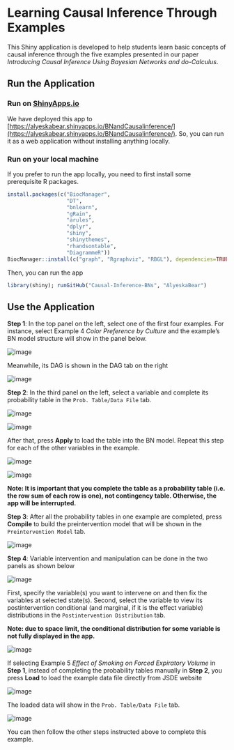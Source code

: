 # Learning Causal Inference Through Examples
This Shiny application is developed to help students learn basic concepts of causal inference through the five examples presented in our paper 
*Introducing Causal Inference Using Bayesian Networks and *do*-Calculus*. 
## Run the Application 
### Run on [ShinyApps.io](https://www.shinyapps.io)
We have deployed this app to [https://alyeskabear.shinyapps.io/BNandCausalinference/](https://alyeskabear.shinyapps.io/BNandCausalinference/). So, you can run it as a web application without installing anything locally.
### Run on your local machine
If you prefer to run the app locally, you need to first install some prerequisite R packages. 
```R
install.packages(c("BiocManager",
                   "DT",
                   "bnlearn",
                   "gRain",
                   "arules",
                   "dplyr",
                   "shiny",
                   "shinythemes",
                   "rhandsontable",
                   "DiagrammeR"))
BiocManager::install(c("graph", "Rgraphviz", "RBGL"), dependencies=TRUE)
```
Then, you can run the app
```R
library(shiny); runGitHub("Causal-Inference-BNs", "AlyeskaBear")
```
## Use the Application 
**Step 1**: In the top panel on the left, select one of the first four examples. For instance, select Example 4 *Color Preference by Culture* and the example’s BN model structure will show in the panel below.

![image](https://user-images.githubusercontent.com/44960049/178742721-e73a0a56-15e1-4b77-9d00-c1dde3170e86.png)

Meanwhile, its DAG is shown in the DAG tab on the right

![image](https://user-images.githubusercontent.com/44960049/178742662-979bd8b6-ffbd-455a-adc5-7d6e71aebb82.png)

**Step 2**: In the third panel on the left, select a variable and complete its probability table in the ```Prob. Table/Data File``` tab.

![image](https://user-images.githubusercontent.com/44960049/178743108-488afa3f-734e-4c8e-a046-1b5db5bd1b52.png)

![image](https://user-images.githubusercontent.com/44960049/178743176-48cb5bcc-475b-4a9d-a939-3744675de81c.png)

After that, press **Apply** to load the table into the BN model. Repeat this step for each of the other variables in the example.

![image](https://user-images.githubusercontent.com/44960049/178743372-e4923f78-aa3c-4af2-a050-a76b1016f78e.png)

![image](https://user-images.githubusercontent.com/44960049/178743441-4b027752-671f-4d4f-988c-40b700613569.png)

**Note: It is important that you complete the table as a probability table (i.e. the row sum of each row is one), not contingency table. Otherwise, the app will be 
interrupted.**

**Step 3**: After all the probability tables in one example are completed, press **Compile** to build the preintervention model that will be shown in the ```Preintervention Model``` tab.

![image](https://user-images.githubusercontent.com/44960049/178744561-46b01c37-03cd-47c9-94ea-6b236d386db8.png)

**Step 4**: Variable intervention and manipulation can be done in the two panels as shown below

![image](https://user-images.githubusercontent.com/44960049/178744242-f3d512e0-97b0-4eda-ae72-d12cb0534786.png)

First, specify the variable(s) you want to intervene on and then fix the variables at selected state(s). Second, select the variable to view its postintervention conditional (and marginal, if it is the effect variable) distributions in the ```Postintervention Distribution``` tab. 

**Note: due to space limit, the conditional distribution for some variable is not fully displayed in the app.**

![image](https://user-images.githubusercontent.com/44960049/178744395-f3ab1623-de32-4d36-aca4-3409923aee2c.png)

If selecting Example 5 *Effect of Smoking on Forced Expiratory Volume* in **Step 1**, instead of completing the probability tables manually in **Step 2**, you press **Load** to load the example data file directly from JSDE website

![image](https://user-images.githubusercontent.com/44960049/178312017-a9a2b1fd-c074-42e4-9495-0eafaefb0e97.png)

The loaded data will show in the ```Prob. Table/Data File``` tab.

![image](https://user-images.githubusercontent.com/44960049/178312100-2e95285a-be2f-40c0-8e8d-f8441c2bc073.png)

You can then follow the other steps instructed above to complete this example.



